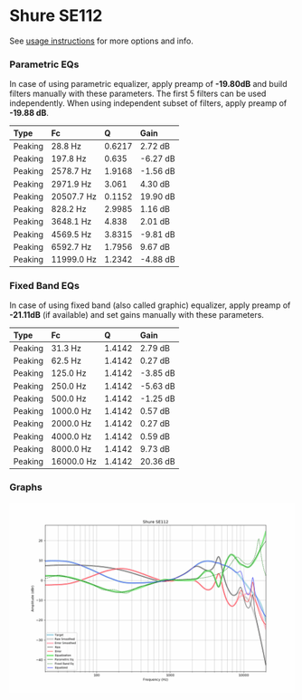 # Shure SE112
See [usage instructions](https://github.com/jaakkopasanen/AutoEq#usage) for more options and info.

### Parametric EQs
In case of using parametric equalizer, apply preamp of **-19.80dB** and build filters manually
with these parameters. The first 5 filters can be used independently.
When using independent subset of filters, apply preamp of **-19.88 dB**.

| Type    | Fc         |      Q | Gain     |
|:--------|:-----------|:-------|:---------|
| Peaking | 28.8 Hz    | 0.6217 | 2.72 dB  |
| Peaking | 197.8 Hz   | 0.635  | -6.27 dB |
| Peaking | 2578.7 Hz  | 1.9168 | -1.56 dB |
| Peaking | 2971.9 Hz  | 3.061  | 4.30 dB  |
| Peaking | 20507.7 Hz | 0.1152 | 19.90 dB |
| Peaking | 828.2 Hz   | 2.9985 | 1.16 dB  |
| Peaking | 3648.1 Hz  | 4.838  | 2.01 dB  |
| Peaking | 4569.5 Hz  | 3.8315 | -9.81 dB |
| Peaking | 6592.7 Hz  | 1.7956 | 9.67 dB  |
| Peaking | 11999.0 Hz | 1.2342 | -4.88 dB |

### Fixed Band EQs
In case of using fixed band (also called graphic) equalizer, apply preamp of **-21.11dB**
(if available) and set gains manually with these parameters.

| Type    | Fc         |      Q | Gain     |
|:--------|:-----------|:-------|:---------|
| Peaking | 31.3 Hz    | 1.4142 | 2.79 dB  |
| Peaking | 62.5 Hz    | 1.4142 | 0.27 dB  |
| Peaking | 125.0 Hz   | 1.4142 | -3.85 dB |
| Peaking | 250.0 Hz   | 1.4142 | -5.63 dB |
| Peaking | 500.0 Hz   | 1.4142 | -1.25 dB |
| Peaking | 1000.0 Hz  | 1.4142 | 0.57 dB  |
| Peaking | 2000.0 Hz  | 1.4142 | 0.27 dB  |
| Peaking | 4000.0 Hz  | 1.4142 | 0.59 dB  |
| Peaking | 8000.0 Hz  | 1.4142 | 9.73 dB  |
| Peaking | 16000.0 Hz | 1.4142 | 20.36 dB |

### Graphs
![](./Shure%20SE112.png)